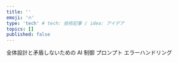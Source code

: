 ```yaml
---
title: ''
emoji: '🔥'
type: 'tech' # tech: 技術記事 / idea: アイデア
topics: []
published: false
---
```


全体設計と矛盾しないための AI 制御
プロンプト
エラーハンドリング
